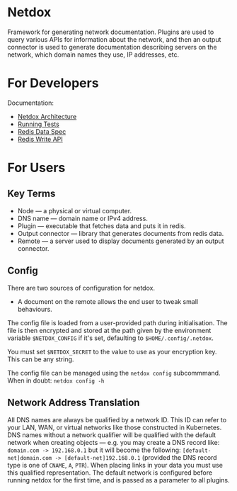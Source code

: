 # Netdox

Framework for generating network documentation. Plugins are used to query various APIs for information about the network, and then an output connector is used to generate documentation describing servers on the network, which domain names they use, IP addresses, etc.

# For Developers

Documentation:
+ [Netdox Architecture](/docs/arch.md)
+ [Running Tests](/docs/testing.md)
+ [Redis Data Spec](/docs/data.md)
+ [Redis Write API](/docs/functions.md)

# For Users

## Key Terms

+ Node — a physical or virtual computer.
+ DNS name — domain name or IPv4 address.
+ Plugin — executable that fetches data and puts it in redis.
+ Output connector — library that generates documents from redis data.
+ Remote — a server used to display documents generated by an output connector.

## Config

There are two sources of configuration for netdox. 
+ A document on the remote allows the end user to tweak small behaviours. 

The config file is loaded from a user-provided path during initialisation. The file is then encrypted and stored at the path given by the environment variable `$NETDOX_CONFIG` if it's set, defaulting to `$HOME/.config/.netdox`.

You must set `$NETDOX_SECRET` to the value to use as your encryption key. This can be any string.

The config file can be managed using the `netdox config` subcommmand. When in doubt: `netdox config -h`

## Network Address Translation

All DNS names are always be qualified by a network ID. This ID can refer to your LAN, WAN, or virtual networks like those constructed in Kubernetes.
DNS names without a network qualifier will be qualified with the default network when creating objects — e.g. you may create a DNS record like:
    `domain.com -> 192.168.0.1`
but it will become the following:
    `[default-net]domain.com -> [default-net]192.168.0.1`
(provided the DNS record type is one of `CNAME`, `A`, `PTR`).
When placing links in your data you must use this qualified representation.
The default network is configured before running netdox for the first time, and is passed as a parameter to all plugins.


